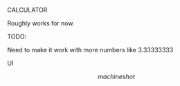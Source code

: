 CALCULATOR

Roughly works for now.


TODO:

Need to make it work with more numbers like 3.33333333

UI



$$machineshot$$
